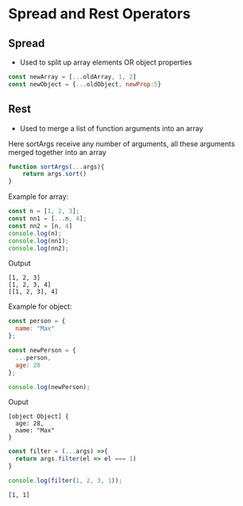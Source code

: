 # Spread and Rest Operators

## Spread
- Used to split up array elements OR object properties

```js
const newArray = [...oldArray, 1, 2]
const newObject = {...oldObject, newProp:5}
```

## Rest
- Used to merge a list of function arguments into an array

Here sortArgs receive any number of arguments, all these arguments merged together into an array
```js
function sortArgs(...args){
	return args.sort()
}
```
Example for array:
```js
const n = [1, 2, 3];
const nn1 = [...n, 4];
const nn2 = [n, 4]
console.log(n);
console.log(nn1);
console.log(nn2);
```
Output
```
[1, 2, 3]
[1, 2, 3, 4]
[[1, 2, 3], 4]
```

Example for object:
```js
const person = {
  name: "Max"
};

const newPerson = {
  ...person,
  age: 28
};

console.log(newPerson);
```
Ouput

```
[object Object] {
  age: 28,
  name: "Max"
}
```

```js
const filter = (...args) =>{
  return args.filter(el => el === 1)
}

console.log(filter(1, 2, 3, 1));
```
```
[1, 1]
```